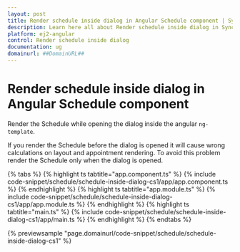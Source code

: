 ```yaml
---
layout: post
title: Render schedule inside dialog in Angular Schedule component | Syncfusion
description: Learn here all about Render schedule inside dialog in Syncfusion Angular Schedule component of Syncfusion Essential JS 2 and more.
platform: ej2-angular
control: Render schedule inside dialog 
documentation: ug
domainurl: ##DomainURL##
---
```


# Render schedule inside dialog in Angular Schedule component

Render the Schedule while opening the dialog inside the angular `ng-template`.

If you render the Schedule before the dialog is opened it will cause wrong calculations on layout and appointment rendering. To avoid this problem render the Schedule only when the dialog is opened.

{% tabs %}
{% highlight ts tabtitle="app.component.ts" %}
{% include code-snippet/schedule/schedule-inside-dialog-cs1/app/app.component.ts %}
{% endhighlight %}
{% highlight ts tabtitle="app.module.ts" %}
{% include code-snippet/schedule/schedule-inside-dialog-cs1/app/app.module.ts %}
{% endhighlight %}
{% highlight ts tabtitle="main.ts" %}
{% include code-snippet/schedule/schedule-inside-dialog-cs1/app/main.ts %}
{% endhighlight %}
{% endtabs %}
  
{% previewsample "page.domainurl/code-snippet/schedule/schedule-inside-dialog-cs1" %}